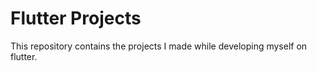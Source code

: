 # Flutter Projects
This repository contains the projects I made while developing myself on flutter.
